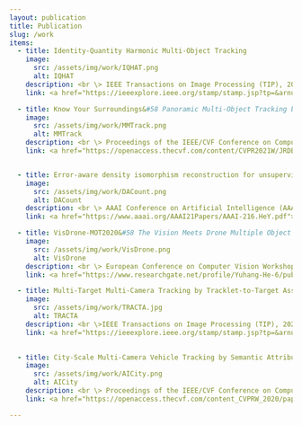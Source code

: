 ```yaml
---
layout: publication
title: Publication
slug: /work
items:  
  - title: Identity-Quantity Harmonic Multi-Object Tracking
    image:
      src: /assets/img/work/IQHAT.png
      alt: IQHAT
    description: <br \> IEEE Transactions on Image Processing (TIP), 2022. <br \> <p><b>Yuhang He</b>, Xing Wei, Xiaopeng Hong, Wei Ke, Yihong Gong</p> 
    link: <a href="https://ieeexplore.ieee.org/stamp/stamp.jsp?tp=&arnumber=9725267">[pdf]</a>   <a href="https://scholar.googleusercontent.com/scholar.bib?q=info:AQJBq5EIF5gJ:scholar.google.com/&output=citation&scisdr=CgXmH6VqEJiNld-GQB0:AAGBfm0AAAAAYlKAWB12LMiRPiaYhFFSmDLJUAWjUzR4&scisig=AAGBfm0AAAAAYlKAWO9gc-JHs4TBqrBonL9Yp3aEO9hz&scisf=4&ct=citation&cd=-1&hl=zh-CN">[bibtex]</a>  <a href="https://motchallenge.net/method/MOT=4967&chl=13">[demo]</a> 

  - title: Know Your Surroundings&#58 Panoramic Multi-Object Tracking by Multimodality Collaboration
    image:
      src: /assets/img/work/MMTrack.png
      alt: MMTrack
    description: <br \> Proceedings of the IEEE/CVF Conference on Computer Vision and Pattern Recognition Workshops (CVPRW), 2021. <br \> <p><b>Yuhang He</b>, Wentao Yu, Jie Han, Xing Wei, Xiaopeng Hong, Yihong Gong</p>
    link: <a href="https://openaccess.thecvf.com/content/CVPR2021W/JRDB/papers/He_Know_Your_Surroundings_Panoramic_Multi-Object_Tracking_by_Multimodality_Collaboration_CVPRW_2021_paper.pdf">[pdf]</a>   <a href="https://scholar.googleusercontent.com/scholar.bib?q=info:q85IS1L5MyUJ:scholar.google.com/&output=citation&scisdr=CgXmH6VqEJiNld94U08:AAGBfm0AAAAAYlJ-S0-OY1Wg7vJ2DPzTlAg73d2kcMFe&scisig=AAGBfm0AAAAAYlJ-S1VhrQX7onfR8t4lavxzxvq05z-I&scisf=4&ct=citation&cd=-1&hl=zh-CN">[bibtex]</a>   <a href="assets/file/slides/JRDB_2021.pdf">[slide]</a> <a href="https://drive.google.com/file/d/1vGrmE9HLXXXoDFCSIGWmW9vUS3YPxtyh/view?usp=sharing">[talk]</a>  


  - title: Error-aware density isomorphism reconstruction for unsupervised cross-domain crowd counting
    image:
      src: /assets/img/work/DACount.png
      alt: DACount
    description: <br \> AAAI Conference on Artificial Intelligence (AAAI), 2021. <br \> <p><b>Yuhang He</b>, Zhiheng Ma, Xing Wei, Xiaopeng Hong, Wei Ke, Yihong Gong</p>
    link: <a href="https://www.aaai.org/AAAI21Papers/AAAI-216.HeY.pdf">[pdf]</a>  <a href="https://scholar.googleusercontent.com/scholar.bib?q=info:1gLTr7zfwdoJ:scholar.google.com/&output=citation&scisdr=CgXmH6VqEJiNld-GZ4g:AAGBfm0AAAAAYlKAf4jPhzcQhecDQUQ5vJIxjYs3S8q5&.pdfscisig=AAGBfm0AAAAAYlKAf5lZIoWyoiRaP5D1z_LIjg6pSevS&scisf=4&ct=citation&cd=-1&hl=zh-CN">[bibtex]</a>   <a href="https://github.com/GehenHe/EDIREC-Net">[code]</a>  <a href="assets/file/slides/EDIREC-Net.pdf">[slide]</a>

  - title: VisDrone-MOT2020&#58 The Vision Meets Drone Multiple Object Tracking Challenge Results
    image:
      src: /assets/img/work/VisDrone.png
      alt: VisDrone
    description: <br \> European Conference on Computer Vision Workshops (ECCVW), 2020. <br \> <p>Heng Fan, Dawei Du, ..., <b>Yuhang He</b> ..., Zhipeng Luo, Zhizhao Duan</p> 
    link: <a href="https://www.researchgate.net/profile/Yuhang-He-6/publication/348171741_VisDrone-MOT2020_The_Vision_Meets_Drone_Multiple_Object_Tracking_Challenge_Results/links/608a15c0a6fdccaebdf4e22f/VisDrone-MOT2020-The-Vision-Meets-Drone-Multiple-Object-Tracking-Challenge-Results.pdf">[pdf]</a>   <a href="https://scholar.googleusercontent.com/scholar.bib?q=info:RXI_i4aJo0MJ:scholar.google.com/&output=citation&scisdr=CgXmH6VqEJiNld-DCy8:AAGBfm0AAAAAYlKFEy8V7WGbjCffjW_s6bMhSHI395Wt&scisig=AAGBfm0AAAAAYlKFE4HzsiMIAkMQBHpcf4imyXFyZmop&scisf=4&ct=citation&cd=-1&hl=zh-CN">[bibtex]</a>   <a href="assets/file/slides/Visdrone_2020.pdf">[slide]</a>  <a href="https://drive.google.com/file/d/1sH8uJGYu-edWcSUjsiCpinAJvK7jpt7Q/view?usp=sharing">[talk]</a>

  - title: Multi-Target Multi-Camera Tracking by Tracklet-to-Target Assignment
    image:
      src: /assets/img/work/TRACTA.jpg
      alt: TRACTA
    description: <br \>IEEE Transactions on Image Processing (TIP), 2020. <br \> <p><b>Yuhang He</b>, Xing Wei, Xiaopeng Hong*, Weiwei Shi, Yihong Gong</p>
    link: <a href="https://ieeexplore.ieee.org/stamp/stamp.jsp?tp=&arnumber=9042858">[pdf]</a>  <a href="https://scholar.googleusercontent.com/scholar.bib?q=info:4niTbMNSkOwJ:scholar.google.com/&output=citation&scisdr=CgXmH6VqEJiNld-GuyU:AAGBfm0AAAAAYlKAoyVSKztB8HdixFW3jiUREPzhfngq&scisig=AAGBfm0AAAAAYlKAoxDN6DPkfmD871dEiAP-yW9id04m&scisf=4&ct=citation&cd=-1&hl=zh-CN">[bibtex]</a>  <a href="https://github.com/GehenHe/TRACTA">[code]</a> <a href="https://drive.google.com/file/d/1dMR8T70KuhoaqCHCXqrEtavVQ6OS2juE/view?usp=sharing">[demo]</a> 
    

  - title: City-Scale Multi-Camera Vehicle Tracking by Semantic Attribute Parsing and Cross-Camera Tracklet Matching
    image:
      src: /assets/img/work/AICity.png
      alt: AICity
    description: <br \> Proceedings of the IEEE/CVF Conference on Computer Vision and Pattern Recognition Workshops (CVPRW), 2020. <br \> <p><b>Yuhang He</b>, Jie Han, Wentao Yu, Xiaopeng Hong, Xing Wei, Yihong Gong</p>
    link: <a href="https://openaccess.thecvf.com/content_CVPRW_2020/papers/w35/He_City-Scale_Multi-Camera_Vehicle_Tracking_by_Semantic_Attribute_Parsing_and_Cross-Camera_CVPRW_2020_paper.pdf">[pdf]</a>  <a href="https://scholar.googleusercontent.com/scholar.bib?q=info:l9_rZUH2PEoJ:scholar.google.com/&output=citation&scisdr=CgXmH6VqEJiNld9xSS4:AAGBfm0AAAAAYlJ3US6OEBs559-9oip-0UcfMy2XSxlv&scisig=AAGBfm0AAAAAYlJ3USS2FR3W4tmD-Gx_zU6ukOfIixyl&scisf=4&ct=citation&cd=-1&hl=zh-CN">[bibtex]</a> <a href="assets/file/slides/AICity_2020.pdf">[slide]</a> <a href="https://drive.google.com/file/d/1SB_tpI-keevOzECJnUKpQmhONPxIqKME/view?usp=sharing">[talk]</a>  <a href="https://drive.google.com/file/d/1xtXPpoOEzCem_2ofu-s996ANuQHnODDE/view?usp=sharing">[demo]</a>

---
```


<br />
